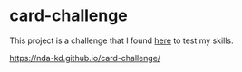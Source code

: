 # card-challenge
This project is a challenge that I found [here](https://github.com/ronashco/reactjs-card-challenge) to test my skills.

 https://nda-kd.github.io/card-challenge/
